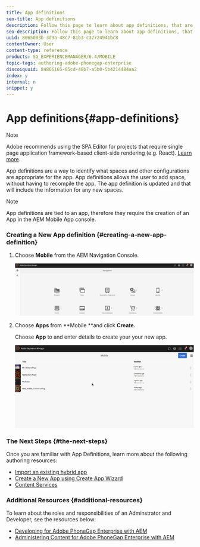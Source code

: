 ```yaml
---
title: App definitions
seo-title: App definitions
description: Follow this page to learn about app definitions, that are a way to identify what spaces and other configurations are appropriate for the app. App definitions allows the user to add space, without having to recompile the app. 
seo-description: Follow this page to learn about app definitions, that are a way to identify what spaces and other configurations are appropriate for the app. App definitions allows the user to add space, without having to recompile the app. 
uuid: 8065003b-3d9a-48c7-81b3-c32724941bc8
contentOwner: User
content-type: reference
products: SG_EXPERIENCEMANAGER/6.4/MOBILE
topic-tags: authoring-adobe-phonegap-enterprise
discoiquuid: 84866165-85cd-48b7-a5b0-5b4214484aa2
index: y
internal: n
snippet: y
---
```


# App definitions{#app-definitions}

>[!NOTE]
>
>Adobe recommends using the SPA Editor for projects that require single page application framework-based client-side rendering (e.g. React). [Learn more](../../sites/developing/using/spa-overview.md).

App definitions are a way to identify what spaces and other configurations are appropriate for the app. App definitions allows the user to add space, without having to recompile the app. The app definition is updated and that will include the information for any new spaces.

>[!NOTE]
>
>App definitions are tied to an app, therefore they require the creation of an App in the AEM Mobile App console.

### Creating a New App definition {#creating-a-new-app-definition}

1. Choose **Mobile** from the AEM Navigation Console.

   ![](assets/chlimage_1-186.png)

1. Choose **Apps** from **Mobile **and click **Create.**

   Choose **App** to and enter details to create your your new app.

   ![](assets/chlimage_1-11.gif)

### The Next Steps {#the-next-steps}

Once you are familiar with App Definitions, learn more about the following authoring resources:

* [Import an existing hybrid app](../../mobile/using/phonegap-import-hybrid-app.md)
* [Create a New App using Create App Wizard](../../mobile/using/phonegap-create-new-app.md)
* [Content Services](/mobile/using/content-as-a-service)

### Additional Resources {#additional-resources}

To learn about the roles and responsibilities of an Adminstrator and Developer, see the resources below:

* [Developing for Adobe PhoneGap Enterprise with AEM](../../mobile/using/developing-in-phonegap.md)
* [Administering Content for Adobe PhoneGap Enterprise with AEM](../../mobile/using/administer-phonegap.md)

